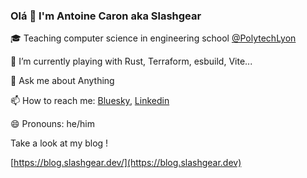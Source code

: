 ### Olá 👋 I'm Antoine Caron aka Slashgear

🎓 Teaching computer science in engineering school [@PolytechLyon](https://polytech.univ-lyon1.fr/)

🌱 I’m currently playing with Rust, Terraform, esbuild, Vite...

💬 Ask me about Anything

📫 How to reach me: [Bluesky]([https://twitter.com/Slashgear_](https://bsky.app/profile/slashgear.dev)), [Linkedin](https://www.linkedin.com/in/antoine-caron-slash/)

😄 Pronouns: he/him

Take a look at my blog !

[https://blog.slashgear.dev/](https://blog.slashgear.dev)
